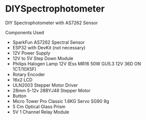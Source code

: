 # DIYSpectrophotometer
DIY Spectrophotometer with AS7262 Sensor

Components Used
- SparkFun AS7262 Spectral Sensor
- ESP32 with DevKit (not necessary)
- 12V Power Supply
- 12V to 5V Step Down Module
- Philips Halogen Lamp 12V (Ess MR16 50W GU5.3 12V 36D ON 1CT/10X5F)
- Rotary Encoder
- 16x2 LCD
- ULN2003 Stepper Motor Driver
- 28mm 5-12v 28BYJ48 Stepper Motor
- Button
- Micro Tower Pro Classic 1.6KG Servo SG90 9g
- 5 Cm Optical Glass Prism
- 5V 1 Channel Relay Module 

